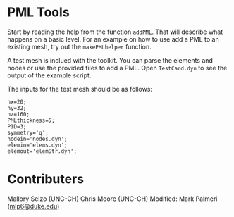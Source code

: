 PML Tools
=========
Start by reading the help from the function ```addPML```. That will describe
what happens on a basic level. For an example on how to use add a PML to an
existing mesh, try out the ```makePMLhelper``` function.

A test mesh is inclued with the toolkit. You can parse the elements and nodes
or use the provided files to add a PML. Open ```TestCard.dyn``` to see the
output of the example script.

The inputs for the test mesh should be as follows:

```
nx=20;
ny=32;
nz=160;
PMLthickness=5;
PID=3;
symmetry='q';
nodein='nodes.dyn';
elemin='elems.dyn';
elemout='elemStr.dyn';
```

Contributers
============
Mallory Selzo (UNC-CH)
Chris Moore (UNC-CH)
Modified: Mark Palmeri (mlp6@duke.edu)

